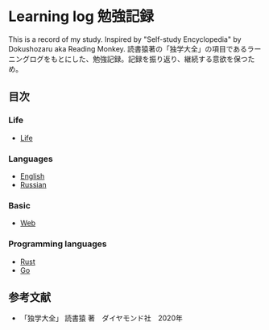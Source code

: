 # Learning log 勉強記録
This is a record of my study. Inspired by "Self-study Encyclopedia" by Dokushozaru aka Reading Monkey.
読書猿著の「独学大全」の項目であるラーニングログをもとにした、勉強記録。記録を振り返り、継続する意欲を保つため。


## 目次

### Life

- [Life](./Life)

### Languages

- [English](./Languages/English)
- [Russian](./Languages/Russian)

### Basic

- [Web](./Basic/Web)

### Programming languages
- [Rust](./Rust)
- [Go](./Go)

## 参考文献
- 「独学大全」 読書猿 著　ダイヤモンド社　2020年


